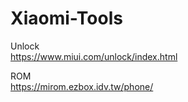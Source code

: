 # Xiaomi-Tools

Unlock  
https://www.miui.com/unlock/index.html

ROM  
https://mirom.ezbox.idv.tw/phone/
